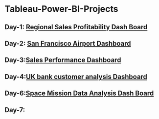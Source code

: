# Tableau-Power-BI-Projects
## Day-1: [Regional Sales Profitability Dash Board](https://github.com/mrvmurali1991/tableau-Power-BI-Projects/blob/main/Day%201/Dashboard%202.png)
## Day-2: [San Francisco Airport Dashboard](https://github.com/mrvmurali1991/tableau-Power-BI-Projects/tree/main/Day%202)
## Day-3:[Sales Performance Dashboard ](https://github.com/mrvmurali1991/tableau-Power-BI-Projects/tree/main/Day%203)
## Day-4:[UK bank customer analysis Dashboard](https://github.com/mrvmurali1991/tableau-Power-BI-Projects/tree/main/Day%204)
## Day-6:[Space Mission Data Analysis Dash Board]()
## Day-7:[]()
